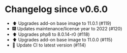 # Changelog since v0.6.0
- ⬆️ Upgrades add-on base image to 11.0.1 (#119) 
- 🎆 Updates maintenance/license year to 2022 (#120) 
- ⬆️ Upgrades php8 to 8.0.14-r0 (#118) 
- ⬆️ Upgrades add-on base image to 11.0.0 (#115) 
- 🚀 Update CI to latest version (#114) 
